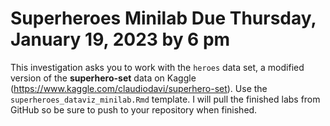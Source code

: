# Superheroes Minilab Due Thursday, January 19, 2023 by 6 pm

This investigation asks you to work with the `heroes` data set, a modified version of the **superhero-set** data on Kaggle (https://www.kaggle.com/claudiodavi/superhero-set). Use the `superheroes_dataviz_minilab.Rmd` template. I will pull the finished labs from GitHub so be sure to push to your repository when finished.

